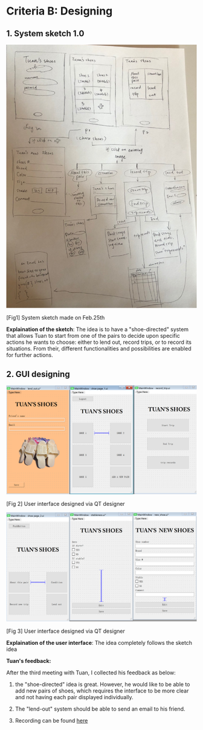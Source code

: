 Criteria B: Designing
===

## 1. System sketch 1.0
![Diagram](sketch1.jpg)

[Fig1] System sketch made on Feb.25th

**Explaination of the sketch**: The idea is to have a "shoe-directed" system that allows Tuan to start from one of the pairs to decide upon 
specific actions he wants to choose: either to lend out, record trips, or to record its situations. From their, different functionalities and
possibilities are enabled for further actions.

## 2. GUI designing
![Diagram](ui1.png)

[Fig 2] User interface designed via QT designer

![Diagram](ui2.png)

[Fig 3] User interface designed via QT designer

**Explaination of the user interface**: The idea completely follows the sketch idea

**Tuan's feedback:**

  After the third meeting with Tuan, I collected his feedback as below:
  1. the "shoe-directed" idea is great. However, he would like to be able to add new pairs of shoes, which requires the 
  interface to be more clear and not having each pair displayed individually.
  
  1. The "lend-out" system should be able to send an email to his friend.
  
  1. Recording can be found [here](https://github.com/LingyeWU/unit3/blob/master/Appendix.md)

  




